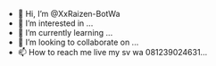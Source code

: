 - 👋 Hi, I’m @XxRaizen-BotWa
- 👀 I’m interested in ...
- 🌱 I’m currently learning ...
- 💞️ I’m looking to collaborate on ...
- 📫 How to reach me live my sv wa 081239024631...

<!---
XxRaizen-BotWa/XxRaizen-BotWa is a ✨ special ✨ repository because its `README.md` (this file) appears on your GitHub profile.
You can click the Preview link to take a look at your changes.
--->
